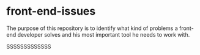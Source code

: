 # front-end-issues
The purpose of this repository is to identify what kind of problems a front-end developer solves and his most important tool he needs to work with.

SSSSSSSSSSSSS
